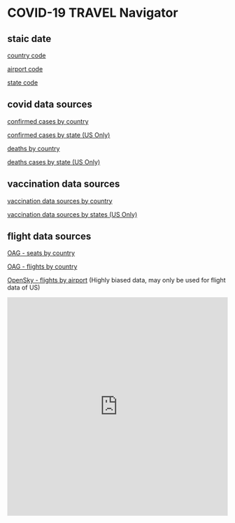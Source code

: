 # COVID-19 TRAVEL Navigator

## staic date 

[country code](https://datahub.io/core/country-list#data)

[airport code](https://datahub.io/core/airport-codes)

[state code](https://worldpopulationreview.com/states/state-abbreviations)

## covid data sources

[confirmed cases by country](https://github.com/CSSEGISandData/COVID-19/blob/master/csse_covid_19_data/csse_covid_19_time_series/time_series_covid19_confirmed_global.csv)

[confirmed cases by state (US Only)](https://github.com/CSSEGISandData/COVID-19/blob/master/csse_covid_19_data/csse_covid_19_time_series/time_series_covid19_confirmed_US.csv)

[deaths by country](https://github.com/CSSEGISandData/COVID-19/blob/master/csse_covid_19_data/csse_covid_19_time_series/time_series_covid19_deaths_global.csv)

[deaths cases by state (US Only)](https://github.com/CSSEGISandData/COVID-19/blob/master/csse_covid_19_data/csse_covid_19_time_series/time_series_covid19_deaths_US.csv)

##  vaccination data sources

[vaccination data sources by country](https://github.com/owid/covid-19-data/blob/master/public/data/vaccinations/vaccinations.csv)

[vaccination data sources by states (US Only)](https://github.com/owid/covid-19-data/blob/master/public/data/vaccinations/us_state_vaccinations.csv)

## flight data sources 

[OAG - seats by country](https://www.oag.com/coronavirus-airline-schedules-data)

[OAG - flights by country](https://www.oag.com/coronavirus-airline-schedules-data)

[OpenSky - flights by airport](https://zenodo.org/record/4485741) (Highly biased data, may only be used for flight data of US)

<iframe width="100%" height="500" src="https://app.powerbi.com/view?r=eyJrIjoiMGYwY2RjODMtNmFiOS00Mzg2LWEwNGEtN2Y1ZjIwZDZmMWZmIiwidCI6ImY2YjZkZDViLWYwMmYtNDQxYS05OWEwLTE2MmFjNTA2MGJkMiIsImMiOjZ9&pageName=ReportSection826307d1c03c8628139b" frameborder="0" allowFullScreen="true"></iframe>
